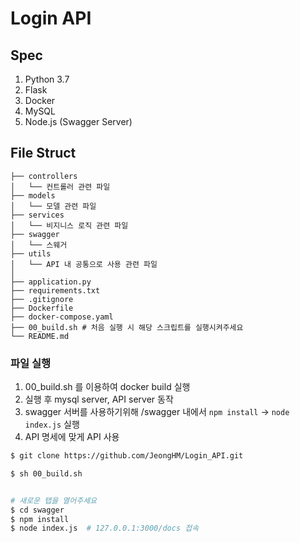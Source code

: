 # Login API

## Spec
1. Python 3.7 
2. Flask
3. Docker
4. MySQL
5. Node.js (Swagger Server)

## File Struct
```
├── controllers
│   └── 컨트롤러 관련 파일
├── models
│   └── 모델 관련 파일
├── services
│   └── 비지니스 로직 관련 파일
├── swagger
│   └── 스웨거
├── utils
│   └── API 내 공통으로 사용 관련 파일
│
├── application.py
├── requirements.txt
├── .gitignore
├── Dockerfile
├── docker-compose.yaml
├── 00_build.sh # 처음 실행 시 해당 스크립트를 실행시켜주세요
└── README.md
```

### 파일 실행
1. 00_build.sh 를 이용하여 docker build 실행 
2. 실행 후 mysql server, API server 동작
3. swagger 서버를 사용하기위해 /swagger 내에서 `npm install` -> `node index.js` 실행
4. API 명세에 맞게 API 사용

```bash
$ git clone https://github.com/JeongHM/Login_API.git

$ sh 00_build.sh


# 새로운 탭을 열어주세요
$ cd swagger
$ npm install
$ node index.js  # 127.0.0.1:3000/docs 접속
```